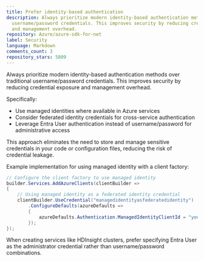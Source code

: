 ```yaml
---
title: Prefer identity-based authentication
description: Always prioritize modern identity-based authentication methods over traditional
  username/password credentials. This improves security by reducing credential exposure
  and management overhead.
repository: Azure/azure-sdk-for-net
label: Security
language: Markdown
comments_count: 3
repository_stars: 5809
---
```


Always prioritize modern identity-based authentication methods over traditional username/password credentials. This improves security by reducing credential exposure and management overhead.

Specifically:
- Use managed identities where available in Azure services
- Consider federated identity credentials for cross-service authentication
- Leverage Entra User authentication instead of username/password for administrative access

This approach eliminates the need to store and manage sensitive credentials in your code or configuration files, reducing the risk of credential leakage.

Example implementation for using managed identity with a client factory:

```csharp
// Configure the client factory to use managed identity
builder.Services.AddAzureClients(clientBuilder =>
{
    // Using managed identity as a federated identity credential
    clientBuilder.UseCredential("managedidentityasfederatedidentity")
        .ConfigureDefaults(azureDefaults =>
        {
            azureDefaults.Authentication.ManagedIdentityClientId = "your-client-id";
        });
});
```

When creating services like HDInsight clusters, prefer specifying Entra User as the administrator credential rather than username/password combinations.
